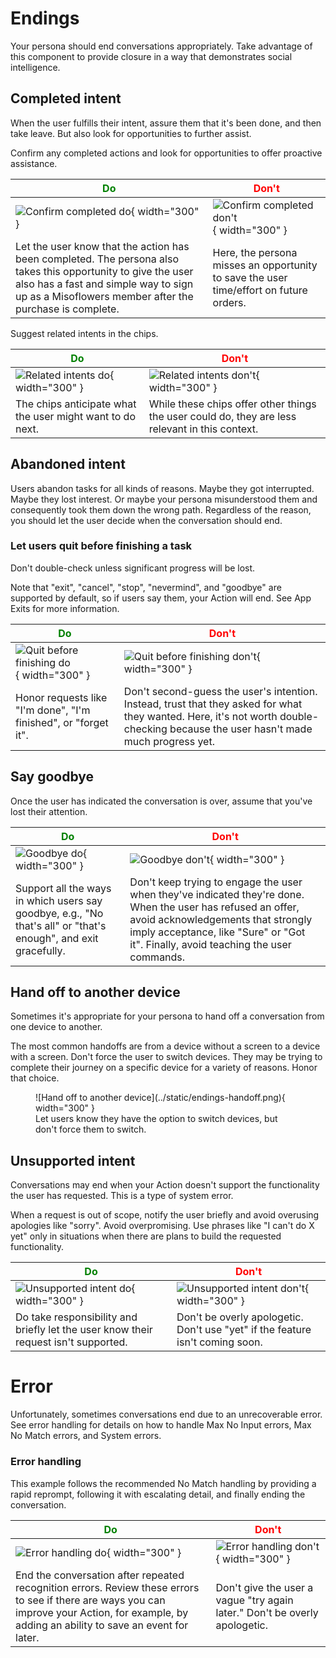 # Endings

Your persona should end conversations appropriately. Take advantage of this
component to provide closure in a way that demonstrates social intelligence.

## Completed intent

When the user fulfills their intent, assure them that it's been done, and then
take leave. But also look for opportunities to further assist.

Confirm any completed actions and look for opportunities to offer proactive
assistance.

<span style="color: green;">Do</span> | <span style="color: red;">Don't</span>
---|---
![Confirm completed do](../static/confirmcompleted-do.png){ width="300" } | ![Confirm completed don't](../static/confirmcompleted-dont.png){ width="300" }
Let the user know that the action has been completed. The persona also takes this opportunity to give the user also has a fast and simple way to sign up as a Misoflowers member after the purchase is complete. | Here, the persona misses an opportunity to save the user time/effort on future orders.

Suggest related intents in the chips.

<span style="color: green;">Do</span> | <span style="color: red;">Don't</span>
---|---
![Related intents do](../static/completed2-do.png){ width="300" } | ![Related intents don't](../static/completed2-dont.png){ width="300" }
The chips anticipate what the user might want to do next. | While these chips offer other things the user could do, they are less relevant in this context.

## Abandoned intent

Users abandon tasks for all kinds of reasons. Maybe they got interrupted. Maybe
they lost interest. Or maybe your persona misunderstood them and consequently
took them down the wrong path. Regardless of the reason, you should let the user
decide when the conversation should end.

### Let users quit before finishing a task

Don't double-check unless significant progress will be lost.

Note that "exit", "cancel", "stop", "nevermind", and "goodbye" are supported by
default, so if users say them, your Action will end. See App Exits for more
information.

<span style="color: green;">Do</span> | <span style="color: red;">Don't</span>
---|---
![Quit before finishing do](../static/abandonquit-do.png){ width="300" } | ![Quit before finishing don't](../static/abandonquit-dont.png){ width="300" }
Honor requests like "I'm done", "I'm finished", or "forget it". | Don't second-guess the user's intention. Instead, trust that they asked for what they wanted. Here, it's not worth double-checking because the user hasn't made much progress yet.

## Say goodbye

Once the user has indicated the conversation is over, assume that you've lost their attention.

<span style="color: green;">Do</span> | <span style="color: red;">Don't</span>
---|---
![Goodbye do](../static/endingsgoodbye-do.png){ width="300" } | ![Goodbye don't](../static/endingsgoodbye-dont.png){ width="300" }
Support all the ways in which users say goodbye, e.g., "No that's all" or "that's enough", and exit gracefully. | Don't keep trying to engage the user when they've indicated they're done. When the user has refused an offer, avoid acknowledgements that strongly imply acceptance, like "Sure" or "Got it". Finally, avoid teaching the user commands.

## Hand off to another device

Sometimes it's appropriate for your persona to hand off a conversation from one
device to another.

The most common handoffs are from a device without a screen to a device with a
screen. Don't force the user to switch devices. They may be trying to complete
their journey on a specific device for a variety of reasons. Honor that choice.

<figure markdown>
  ![Hand off to another device](../static/endings-handoff.png){ width="300" }
  <figcaption>Let users know they have the option to switch devices, but don't force them to switch.</figcaption>
</figure>

## Unsupported intent

Conversations may end when your Action doesn't support the functionality the
user has requested. This is a type of system error.

When a request is out of scope, notify the user briefly and avoid overusing
apologies like "sorry". Avoid overpromising. Use phrases like "I can't do X yet"
only in situations when there are plans to build the requested functionality.

<span style="color: green;">Do</span> | <span style="color: red;">Don't</span>
---|---
![Unsupported intent do](../static/endings-unsupportedintent-do.png){ width="300" } | ![Unsupported intent don't](../static/endings-unsupportedintent-dont.png){ width="300" }
Do take responsibility and briefly let the user know their request isn't supported. | Don't be overly apologetic. Don't use "yet" if the feature isn't coming soon.

# Error

Unfortunately, sometimes conversations end due to an unrecoverable error. See error handling for details on how to handle Max No Input errors, Max No Match errors, and System errors.

### Error handling

This example follows the recommended No Match handling by providing a rapid reprompt, following it with escalating detail, and finally ending the conversation.

<span style="color: green;">Do</span> | <span style="color: red;">Don't</span>
---|---
![Error handling do](../static/endingserrors-do.png){ width="300" } | ![Error handling don't](../static/endingserrors-dont.png){ width="300" }
End the conversation after repeated recognition errors. Review these errors to see if there are ways you can improve your Action, for example, by adding an ability to save an event for later. | Don't give the user a vague "try again later." Don't be overly apologetic.
